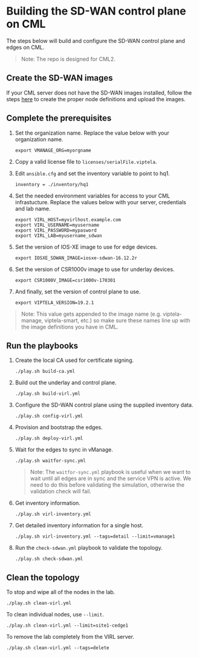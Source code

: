 # Building the SD-WAN control plane on CML

The steps below will build and configure the SD-WAN control plane and edges on CML.

>Note: The repo is designed for CML2.

## Create the SD-WAN images

If your CML server does not have the SD-WAN images installed, follow the steps [here](https://github.com/CiscoSE/virl-howtos/blob/master/virl2-sdwan-images/virl2-sdwan-devops.md) to create the proper node definitions and upload the images.

## Complete the prerequisites

1. Set the organization name.  Replace the value below with your organization name.
    ```
    export VMANAGE_ORG=myorgname
    ```

1. Copy a valid license file to `licenses/serialFile.viptela`.

1. Edit `ansible.cfg` and set the inventory variable to point to hq1.
    ```
    inventory = ./inventory/hq1
    ```
    
1. Set the needed environment variables for access to your CML infrastucture.  Replace the values below with your server, credentials and lab name.
    ```
    export VIRL_HOST=myvirlhost.example.com
    export VIRL_USERNAME=myusername
    export VIRL_PASSWORD=mypasword
    export VIRL_LAB=myusername_sdwan
    ```

1. Set the version of IOS-XE image to use for edge devices.
    ```
    export IOSXE_SDWAN_IMAGE=iosxe-sdwan-16.12.2r
    ```

1. Set the version of CSR1000v image to use for underlay devices.
    ```
    export CSR1000V_IMAGE=csr1000v-170301
    ```

1. And finally, set the version of control plane to use.
    ```
    export VIPTELA_VERSION=19.2.1
    ```

>Note: This value gets appended to the image name (e.g. viptela-manage, viptela-smart, etc.) so make sure these names line up with the image definitions you have in CML.

## Run the playbooks

1. Create the local CA used for certificate signing.
    ```
    ./play.sh build-ca.yml
    ```

1. Build out the underlay and control plane.
    ```
    ./play.sh build-virl.yml
    ```

1. Configure the SD-WAN control plane using the supplied inventory data.
    ```
    ./play.sh config-virl.yml
    ```

1. Provision and bootstrap the edges.
    ```
    ./play.sh deploy-virl.yml
    ```

1. Wait for the edges to sync in vManage.
    ```
    ./play.sh waitfor-sync.yml
    ```
    > Note: The `waitfor-sync.yml` playbook is useful when we want to wait until all edges are in sync and the service VPN is active.  We need to do this before validating the simulation, otherwise the validation check will fail.

1. Get inventory information.
    ```
    ./play.sh virl-inventory.yml
    ```

1. Get detailed inventory information for a single host.
    ```
    ./play.sh virl-inventory.yml --tags=detail --limit=vmanage1
    ```

1. Run the `check-sdwan.yml` playbook to validate the topology.
    ```
    ./play.sh check-sdwan.yml
    ```

## Clean the topology

To stop and wipe all of the nodes in the lab.
```
./play.sh clean-virl.yml
```

To clean individual nodes, use `--limit`.
```
./play.sh clean-virl.yml --limit=site1-cedge1
```

To remove the lab completely from the VIRL server.
```
./play.sh clean-virl.yml --tags=delete
```
